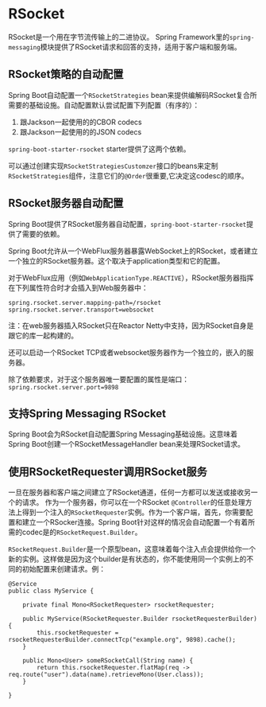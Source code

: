 # RSocket
RSocket是一个用在字节流传输上的二进协议。
Spring Framework里的`spring-messaging`模块提供了RSocket请求和回答的支持，适用于客户端和服务端。

## RSocket策略的自动配置
Spring Boot自动配置一个`RSocketStrategies` bean来提供编解码RSocket复合所需要的基础设施。自动配置默认尝试配置下列配置（有序的）：
1. 跟Jackson一起使用的的CBOR codecs
2. 跟Jackson一起使用的的JSON codecs

`spring-boot-starter-rsocket` starter提供了这两个依赖。

可以通过创建实现`RSocketStrategiesCustomzer`接口的beans来定制`RSocketStrategies`组件，注意它们的`@Order`很重要,它决定这codesc的顺序。

## RSocket服务器自动配置
Spring Boot提供了RSocket服务器自动配置，`spring-boot-starter-rsocket`提供了需要的依赖。

Spring Boot允许从一个WebFlux服务器暴露WebSocket上的RSocket，或者建立一个独立的RSocket服务器。这个取决于application类型和它的配置。

对于WebFlux应用（例如`WebApplicationType.REACTIVE`），RSocket服务器指挥在下列属性符合时才会插入到Web服务器中：
```
spring.rsocket.server.mapping-path=/rsocket
spring.rsocket.server.transport=websocket
```
注：在web服务器插入RSocket只在Reactor Netty中支持，因为RSocket自身是跟它的库一起构建的。

还可以启动一个RSocket TCP或者websocket服务器作为一个独立的，嵌入的服务器。

除了依赖要求，对于这个服务器唯一要配置的属性是端口：`spring.rsocket.server.port=9898`

## 支持Spring Messaging RSocket
Spring Boot会为RSocket自动配置Spring Messaging基础设施。这意味着Spring Boot创建一个RSocketMessageHandler bean来处理RSocket请求。

## 使用RSocketRequester调用RSocket服务
一旦在服务器和客户端之间建立了RSocket通道，任何一方都可以发送或接收另一个的请求。
作为一个服务器，你可以在一个RSocket `@Controller`的任意处理方法上得到一个注入的`RSocketRequester`实例。作为一个客户端，首先，你需要配置和建立一个RSocker连接。Spring Boot针对这样的情况会自动配置一个有着所需的codec是的`RSocketRequest.Builder`。

`RSocketRequest.Builder`是一个原型bean，这意味着每个注入点会提供给你一个新的实例。这样做是因为这个builder是有状态的，你不能使用同一个实例上的不同的初始配置来创建请求。例：
```
@Service
public class MyService {
    
    private final Mono<RSocketRequester> rsocketRequester;
    
    public MyService(RSocketRequester.Builder rsocketRequesterBuilder) {
        this.rsocketRequester = rsocketRequesterBuilder.connectTcp("example.org", 9898).cache();
    }

    public Mono<User> someRSocketCall(String name) {
        return this.rsocketRequester.flatMap(req -> req.route("user").data(name).retrieveMono(User.class));
    }
    
}

```